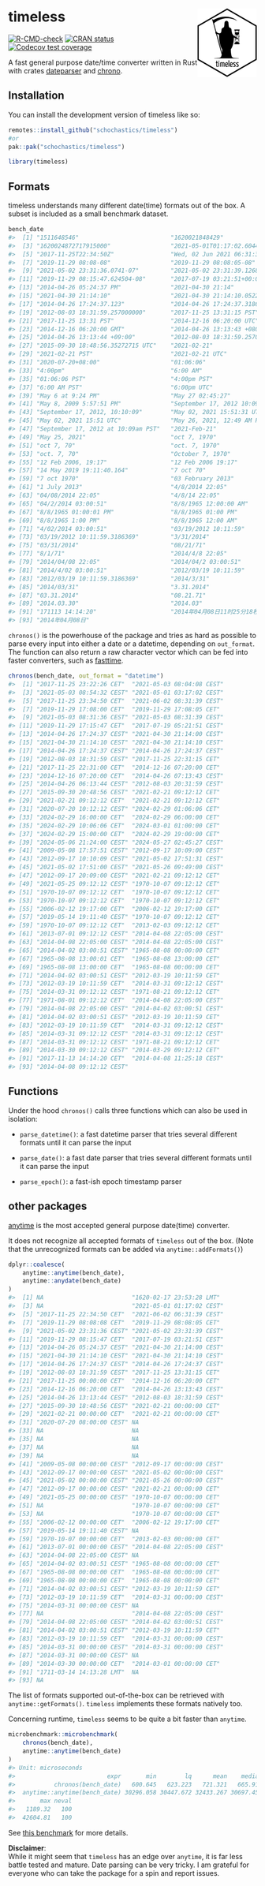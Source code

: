 
<!-- README.md is generated from README.Rmd. Please edit that file -->

# timeless <img src="man/figures/logo.png" align="right" height="139" alt="" />

<!-- badges: start -->

[![R-CMD-check](https://github.com/schochastics/timeless/actions/workflows/R-CMD-check.yaml/badge.svg)](https://github.com/schochastics/timeless/actions/workflows/R-CMD-check.yaml)
[![CRAN
status](https://www.r-pkg.org/badges/version/timeless)](https://CRAN.R-project.org/package=timeless)
[![Codecov test
coverage](https://codecov.io/gh/schochastics/timeless/branch/main/graph/badge.svg)](https://app.codecov.io/gh/schochastics/timeless?branch=main)
<!-- badges: end -->

A fast general purpose date/time converter written in Rust with crates
[dateparser](https://crates.io/crates/dateparser) and
[chrono](https://crates.io/crates/chrono).

## Installation

You can install the development version of timeless like so:

``` r
remotes::install_github("schochastics/timeless")
#or
pak::pak("schochastics/timeless")
```

``` r
library(timeless)
```

## Formats

timeless understands many different date(time) formats out of the box. A
subset is included as a small benchmark dataset.

``` r
bench_date
#>  [1] "1511648546"                          "1620021848429"                      
#>  [3] "1620024872717915000"                 "2021-05-01T01:17:02.604456Z"        
#>  [5] "2017-11-25T22:34:50Z"                "Wed, 02 Jun 2021 06:31:39 GMT"      
#>  [7] "2019-11-29 08:08-08"                 "2019-11-29 08:08:05-08"             
#>  [9] "2021-05-02 23:31:36.0741-07"         "2021-05-02 23:31:39.12689-07"       
#> [11] "2019-11-29 08:15:47.624504-08"       "2017-07-19 03:21:51+00:00"          
#> [13] "2014-04-26 05:24:37 PM"              "2021-04-30 21:14"                   
#> [15] "2021-04-30 21:14:10"                 "2021-04-30 21:14:10.052282"         
#> [17] "2014-04-26 17:24:37.123"             "2014-04-26 17:24:37.3186369"        
#> [19] "2012-08-03 18:31:59.257000000"       "2017-11-25 13:31:15 PST"            
#> [21] "2017-11-25 13:31 PST"                "2014-12-16 06:20:00 UTC"            
#> [23] "2014-12-16 06:20:00 GMT"             "2014-04-26 13:13:43 +0800"          
#> [25] "2014-04-26 13:13:44 +09:00"          "2012-08-03 18:31:59.257000000 +0000"
#> [27] "2015-09-30 18:48:56.35272715 UTC"    "2021-02-21"                         
#> [29] "2021-02-21 PST"                      "2021-02-21 UTC"                     
#> [31] "2020-07-20+08:00"                    "01:06:06"                           
#> [33] "4:00pm"                              "6:00 AM"                            
#> [35] "01:06:06 PST"                        "4:00pm PST"                         
#> [37] "6:00 AM PST"                         "6:00pm UTC"                         
#> [39] "May 6 at 9:24 PM"                    "May 27 02:45:27"                    
#> [41] "May 8, 2009 5:57:51 PM"              "September 17, 2012 10:09am"         
#> [43] "September 17, 2012, 10:10:09"        "May 02, 2021 15:51:31 UTC"          
#> [45] "May 02, 2021 15:51 UTC"              "May 26, 2021, 12:49 AM PDT"         
#> [47] "September 17, 2012 at 10:09am PST"   "2021-Feb-21"                        
#> [49] "May 25, 2021"                        "oct 7, 1970"                        
#> [51] "oct 7, 70"                           "oct. 7, 1970"                       
#> [53] "oct. 7, 70"                          "October 7, 1970"                    
#> [55] "12 Feb 2006, 19:17"                  "12 Feb 2006 19:17"                  
#> [57] "14 May 2019 19:11:40.164"            "7 oct 70"                           
#> [59] "7 oct 1970"                          "03 February 2013"                   
#> [61] "1 July 2013"                         "4/8/2014 22:05"                     
#> [63] "04/08/2014 22:05"                    "4/8/14 22:05"                       
#> [65] "04/2/2014 03:00:51"                  "8/8/1965 12:00:00 AM"               
#> [67] "8/8/1965 01:00:01 PM"                "8/8/1965 01:00 PM"                  
#> [69] "8/8/1965 1:00 PM"                    "8/8/1965 12:00 AM"                  
#> [71] "4/02/2014 03:00:51"                  "03/19/2012 10:11:59"                
#> [73] "03/19/2012 10:11:59.3186369"         "3/31/2014"                          
#> [75] "03/31/2014"                          "08/21/71"                           
#> [77] "8/1/71"                              "2014/4/8 22:05"                     
#> [79] "2014/04/08 22:05"                    "2014/04/2 03:00:51"                 
#> [81] "2014/4/02 03:00:51"                  "2012/03/19 10:11:59"                
#> [83] "2012/03/19 10:11:59.3186369"         "2014/3/31"                          
#> [85] "2014/03/31"                          "3.31.2014"                          
#> [87] "03.31.2014"                          "08.21.71"                           
#> [89] "2014.03.30"                          "2014.03"                            
#> [91] "171113 14:14:20"                     "2014年04月08日11时25分18秒"         
#> [93] "2014年04月08日"
```

`chronos()` is the powerhouse of the package and tries as hard as
possible to parse every input into either a date or a datetime,
depending on `out_format`. The function can also return a raw character
vector which can be fed into faster converters, such as
[fasttime](https://github.com/s-u/fasttime).

``` r
chronos(bench_date, out_format = "datetime")
#>  [1] "2017-11-25 23:22:26 CET"  "2021-05-03 08:04:08 CEST"
#>  [3] "2021-05-03 08:54:32 CEST" "2021-05-01 03:17:02 CEST"
#>  [5] "2017-11-25 23:34:50 CET"  "2021-06-02 08:31:39 CEST"
#>  [7] "2019-11-29 17:08:00 CET"  "2019-11-29 17:08:05 CET" 
#>  [9] "2021-05-03 08:31:36 CEST" "2021-05-03 08:31:39 CEST"
#> [11] "2019-11-29 17:15:47 CET"  "2017-07-19 05:21:51 CEST"
#> [13] "2014-04-26 17:24:37 CEST" "2021-04-30 21:14:00 CEST"
#> [15] "2021-04-30 21:14:10 CEST" "2021-04-30 21:14:10 CEST"
#> [17] "2014-04-26 17:24:37 CEST" "2014-04-26 17:24:37 CEST"
#> [19] "2012-08-03 18:31:59 CEST" "2017-11-25 22:31:15 CET" 
#> [21] "2017-11-25 22:31:00 CET"  "2014-12-16 07:20:00 CET" 
#> [23] "2014-12-16 07:20:00 CET"  "2014-04-26 07:13:43 CEST"
#> [25] "2014-04-26 06:13:44 CEST" "2012-08-03 20:31:59 CEST"
#> [27] "2015-09-30 20:48:56 CEST" "2021-02-21 09:12:12 CET" 
#> [29] "2021-02-21 09:12:12 CET"  "2021-02-21 09:12:12 CET" 
#> [31] "2020-07-20 10:12:12 CEST" "2024-02-29 01:06:06 CET" 
#> [33] "2024-02-29 16:00:00 CET"  "2024-02-29 06:00:00 CET" 
#> [35] "2024-02-29 10:06:06 CET"  "2024-03-01 01:00:00 CET" 
#> [37] "2024-02-29 15:00:00 CET"  "2024-02-29 19:00:00 CET" 
#> [39] "2024-05-06 21:24:00 CEST" "2024-05-27 02:45:27 CEST"
#> [41] "2009-05-08 17:57:51 CEST" "2012-09-17 10:09:00 CEST"
#> [43] "2012-09-17 10:10:09 CEST" "2021-05-02 17:51:31 CEST"
#> [45] "2021-05-02 17:51:00 CEST" "2021-05-26 09:49:00 CEST"
#> [47] "2012-09-17 20:09:00 CEST" "2021-02-21 09:12:12 CET" 
#> [49] "2021-05-25 09:12:12 CEST" "1970-10-07 09:12:12 CET" 
#> [51] "1970-10-07 09:12:12 CET"  "1970-10-07 09:12:12 CET" 
#> [53] "1970-10-07 09:12:12 CET"  "1970-10-07 09:12:12 CET" 
#> [55] "2006-02-12 19:17:00 CET"  "2006-02-12 19:17:00 CET" 
#> [57] "2019-05-14 19:11:40 CEST" "1970-10-07 09:12:12 CET" 
#> [59] "1970-10-07 09:12:12 CET"  "2013-02-03 09:12:12 CET" 
#> [61] "2013-07-01 09:12:12 CEST" "2014-04-08 22:05:00 CEST"
#> [63] "2014-04-08 22:05:00 CEST" "2014-04-08 22:05:00 CEST"
#> [65] "2014-04-02 03:00:51 CEST" "1965-08-08 00:00:00 CET" 
#> [67] "1965-08-08 13:00:01 CET"  "1965-08-08 13:00:00 CET" 
#> [69] "1965-08-08 13:00:00 CET"  "1965-08-08 00:00:00 CET" 
#> [71] "2014-04-02 03:00:51 CEST" "2012-03-19 10:11:59 CET" 
#> [73] "2012-03-19 10:11:59 CET"  "2014-03-31 09:12:12 CEST"
#> [75] "2014-03-31 09:12:12 CEST" "1971-08-21 09:12:12 CET" 
#> [77] "1971-08-01 09:12:12 CET"  "2014-04-08 22:05:00 CEST"
#> [79] "2014-04-08 22:05:00 CEST" "2014-04-02 03:00:51 CEST"
#> [81] "2014-04-02 03:00:51 CEST" "2012-03-19 10:11:59 CET" 
#> [83] "2012-03-19 10:11:59 CET"  "2014-03-31 09:12:12 CEST"
#> [85] "2014-03-31 09:12:12 CEST" "2014-03-31 09:12:12 CEST"
#> [87] "2014-03-31 09:12:12 CEST" "1971-08-21 09:12:12 CET" 
#> [89] "2014-03-30 09:12:12 CEST" "2014-03-29 09:12:12 CET" 
#> [91] "2017-11-13 14:14:20 CET"  "2014-04-08 11:25:18 CEST"
#> [93] "2014-04-08 09:12:12 CEST"
```

## Functions

Under the hood `chronos()` calls three functions which can also be used
in isolation:

-   `parse_datetime()`: a fast datetime parser that tries several
    different formats until it can parse the input

-   `parse_date()`: a fast date parser that tries several different
    formats until it can parse the input

-   `parse_epoch()`: a fast-ish epoch timestamp parser

## other packages

[anytime](https://github.com/eddelbuettel/anytime) is the most accepted
general purpose date(time) converter.

It does not recognize all accepted formats of `timeless` out of the box.
(Note that the unrecognized formats can be added via
`anytime::addFormats()`)

``` r
dplyr::coalesce(
    anytime::anytime(bench_date),
    anytime::anydate(bench_date)
)
#>  [1] NA                         "1620-02-17 23:53:28 LMT" 
#>  [3] NA                         "2021-05-01 01:17:02 CEST"
#>  [5] "2017-11-25 22:34:50 CET"  "2021-06-02 06:31:39 CEST"
#>  [7] "2019-11-29 08:08:08 CET"  "2019-11-29 08:08:05 CET" 
#>  [9] "2021-05-02 23:31:36 CEST" "2021-05-02 23:31:39 CEST"
#> [11] "2019-11-29 08:15:47 CET"  "2017-07-19 03:21:51 CEST"
#> [13] "2014-04-26 05:24:37 CEST" "2021-04-30 21:14:00 CEST"
#> [15] "2021-04-30 21:14:10 CEST" "2021-04-30 21:14:10 CEST"
#> [17] "2014-04-26 17:24:37 CEST" "2014-04-26 17:24:37 CEST"
#> [19] "2012-08-03 18:31:59 CEST" "2017-11-25 13:31:15 CET" 
#> [21] "2017-11-25 00:00:00 CET"  "2014-12-16 06:20:00 CET" 
#> [23] "2014-12-16 06:20:00 CET"  "2014-04-26 13:13:43 CEST"
#> [25] "2014-04-26 13:13:44 CEST" "2012-08-03 18:31:59 CEST"
#> [27] "2015-09-30 18:48:56 CEST" "2021-02-21 00:00:00 CET" 
#> [29] "2021-02-21 00:00:00 CET"  "2021-02-21 00:00:00 CET" 
#> [31] "2020-07-20 08:00:00 CEST" NA                        
#> [33] NA                         NA                        
#> [35] NA                         NA                        
#> [37] NA                         NA                        
#> [39] NA                         NA                        
#> [41] "2009-05-08 00:00:00 CEST" "2012-09-17 00:00:00 CEST"
#> [43] "2012-09-17 00:00:00 CEST" "2021-05-02 00:00:00 CEST"
#> [45] "2021-05-02 00:00:00 CEST" "2021-05-26 00:00:00 CEST"
#> [47] "2012-09-17 00:00:00 CEST" "2021-02-21 00:00:00 CET" 
#> [49] "2021-05-25 00:00:00 CEST" "1970-10-07 00:00:00 CET" 
#> [51] NA                         "1970-10-07 00:00:00 CET" 
#> [53] NA                         "1970-10-07 00:00:00 CET" 
#> [55] "2006-02-12 00:00:00 CET"  "2006-02-12 19:17:00 CET" 
#> [57] "2019-05-14 19:11:40 CEST" NA                        
#> [59] "1970-10-07 00:00:00 CET"  "2013-02-03 00:00:00 CET" 
#> [61] "2013-07-01 00:00:00 CEST" "2014-04-08 22:05:00 CEST"
#> [63] "2014-04-08 22:05:00 CEST" NA                        
#> [65] "2014-04-02 03:00:51 CEST" "1965-08-08 00:00:00 CET" 
#> [67] "1965-08-08 00:00:00 CET"  "1965-08-08 00:00:00 CET" 
#> [69] "1965-08-08 00:00:00 CET"  "1965-08-08 00:00:00 CET" 
#> [71] "2014-04-02 03:00:51 CEST" "2012-03-19 10:11:59 CET" 
#> [73] "2012-03-19 10:11:59 CET"  "2014-03-31 00:00:00 CEST"
#> [75] "2014-03-31 00:00:00 CEST" NA                        
#> [77] NA                         "2014-04-08 22:05:00 CEST"
#> [79] "2014-04-08 22:05:00 CEST" "2014-04-02 03:00:51 CEST"
#> [81] "2014-04-02 03:00:51 CEST" "2012-03-19 10:11:59 CET" 
#> [83] "2012-03-19 10:11:59 CET"  "2014-03-31 00:00:00 CEST"
#> [85] "2014-03-31 00:00:00 CEST" "2014-03-31 00:00:00 CEST"
#> [87] "2014-03-31 00:00:00 CEST" NA                        
#> [89] "2014-03-30 00:00:00 CET"  "2014-03-01 00:00:00 CET" 
#> [91] "1711-03-14 14:13:28 LMT"  NA                        
#> [93] NA
```

The list of formats supported out-of-the-box can be retrieved with
`anytime::getFormats()`. `timeless` implements these formats natively
too.

Concerning runtime, `timeless` seems to be quite a bit faster than
`anytime`.

``` r
microbenchmark::microbenchmark(
    chronos(bench_date),
    anytime::anytime(bench_date)
)
#> Unit: microseconds
#>                          expr       min        lq      mean    median        uq
#>           chronos(bench_date)   600.645   623.223   721.321   665.913   769.888
#>  anytime::anytime(bench_date) 30296.058 30447.672 32433.267 30697.454 34749.814
#>       max neval
#>   1189.32   100
#>  42604.81   100
```

See [this
benchmark](https://github.com/schochastics/timeless/blob/main/data-raw/benchmark.md)
for more details.

**Disclaimer**:  
While it might seem that `timeless` has an edge over `anytime`, it is
far less battle tested and mature. Date parsing can be very tricky. I am
grateful for everyone who can take the package for a spin and report
issues.
